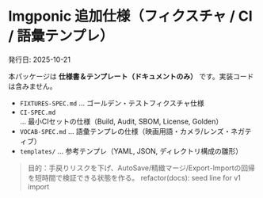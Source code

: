 
# Imgponic 追加仕様（フィクスチャ / CI / 語彙テンプレ）
発行日: 2025-10-21

本パッケージは **仕様書＆テンプレート（ドキュメントのみ）** です。実装コードは含みません。

- `FIXTURES-SPEC.md` … ゴールデン・テストフィクスチャ仕様
- `CI-SPEC.md` … 最小CIセットの仕様（Build, Audit, SBOM, License, Golden）
- `VOCAB-SPEC.md` … 語彙テンプレの仕様（映画用語・カメラ/レンズ・ネガティブ）
- `templates/` … 参考テンプレ（YAML, JSON, ディレクトリ構成の雛形）

> 目的：手戻りリスクを下げ、AutoSave/精緻マージ/Export-Importの回帰を短時間で検証できる状態を作る。
refactor(docs): seed line for v1 import
